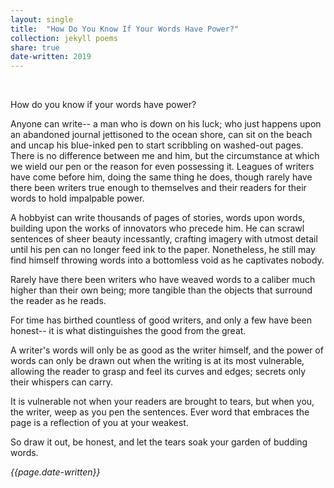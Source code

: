 ```yaml
---
layout: single
title:  "How Do You Know If Your Words Have Power?" 
collection: jekyll poems
share: true
date-written: 2019
---
```

&nbsp;
&nbsp;


<p>
  How do you know if your words have power?
 </p>
 
 <p>
  Anyone can write-- a man who is down on his luck; who just happens upon an abandoned journal jettisoned to the ocean shore, can sit on the beach and uncap his blue-inked pen to start scribbling on washed-out pages. There is no difference between me and him, but the circumstance at which we wield our pen or the reason for even possessing it. Leagues of writers have come before him, doing the same thing he does, though rarely have there been writers true enough to themselves and their readers for their words to hold impalpable power.
</p>

<p>
  A hobbyist can write thousands of pages of stories, words upon words, building upon the works of innovators who precede him. He can scrawl sentences of sheer beauty incessantly, crafting imagery with utmost detail until his pen can no longer feed ink to the paper. Nonetheless, he still may find himself throwing words into a bottomless void as he captivates nobody.
</p>

<p>
  Rarely have there been writers who have weaved words to a caliber much higher than their own being; more tangible than the objects that surround the reader as he reads.
</p>

<p>
  For time has birthed countless of good writers, and only a few have been honest-- it is what distinguishes the good from the great.
</p>

<p>
  A writer's words will only be as good as the writer himself, and the power of words can only be drawn out when the writing is at its most vulnerable, allowing the reader to grasp and feel its curves and edges; secrets only their whispers can carry.
</p>

<p>
  It is vulnerable not when your readers are brought to tears, but when you, the writer, weep as you pen the sentences. Ever word that embraces the page is a reflection of you at your weakest.
</p>

<p>
  So draw it out, be honest, and let the tears soak your garden of budding words.
   </p>
   
   <em> {{page.date-written}} </em>